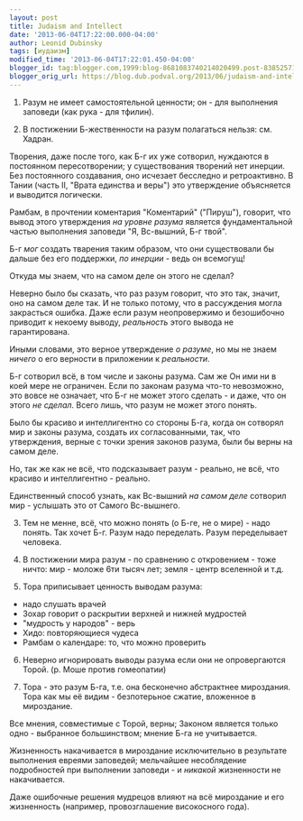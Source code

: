 ```yaml
---
layout: post
title: Judaism and Intellect
date: '2013-06-04T17:22:00.000-04:00'
author: Leonid Dubinsky
tags: [иудаизм]
modified_time: '2013-06-04T17:22:01.450-04:00'
blogger_id: tag:blogger.com,1999:blog-8681083740214020499.post-8385257176350216494
blogger_orig_url: https://blog.dub.podval.org/2013/06/judaism-and-intellect.html
---
```


1. Разум не имеет самостоятельной ценности; он - для выполнения заповеди (как рука - для тфилин).

2. В постижении Б-жественности на разум полагаться нельзя: см. Хадран.

Творения, даже после того, как Б-г их уже сотворил, нуждаются в постоянном пересотворении;
у существования творений нет инерции. Без постоянного создавания, оно исчезает бесследно и ретроактивно.
В Тании (часть II, "Врата единства и веры") это утверждение объясняется и выводится логически.

Рамбам, в прочтении коментария "Коментарий" ("Пируш"), говорит, что вывод этого утверждения
*на уровне разума* является фундаментальной частью выполнения заповеди "Я, Вс-вышний, Б-г твой".

Б-г *мог* создать тварения таким образом, что они существовали бы дальше без его поддержки,
*по инерции* - ведь он всемогущ!

Откуда мы знаем, что на самом деле он этого не сделал?

Неверно было бы сказать, что раз разум говорит, что это так, значит, оно на самом деле так.
И не только потому, что в рассуждения могла закрасться ошибка. Даже если разум неопровержимо
и безошибочно приводит к некоему выводу, *реальность* этого вывода не гарантирована.

Иными словами, это верное утверждение *о разуме*, но мы не знаем *ничего* о его верности
в приложении к *реальности*.

Б-г сотворил всё, в том числе и законы разума. Сам же Он ими ни в коей мере не ограничен.
Если по законам разума что-то невозможно, это вовсе не означает, что Б-г не может этого
сделать - и даже, что он этого *не сделал*. Всего лишь, что разум не может этого понять.

Было бы красиво и интеллигентно со стороны Б-га, когда он сотворял мир и законы разума,
создать их согласованными, так, что утверждения, верные с точки зрения законов разума,
были бы верны на самом деле.

Но, так же как не всё, что подсказывает разум - реально, не всё, что красиво и
интеллигентно - реально.

Единственный способ узнать, как Вс-вышний *на самом деле* сотворил мир - услышать это
от Самого Вс-вышнего.

3. Тем не менне, всё, что можно понять (о Б-ге, не о мире) - надо понять. Так хочет Б-г.
Разум надо переделать.
Разум переделывает человека.

4. В постижении мира разум - по сравнению с откровением - тоже ничто: мир - моложе 6ти тысяч лет; земля - центр вселенной и т.д.

5. Тора приписывает ценность выводам разума:
- надо слушать врачей
- Зохар говорит о раскрытии верхней и нижней мудростей
- "мудрость у народов" - верь
- Хидо: повторяющиеся чудеса
- Рамбам о календаре: то, что можно проверить

6. Неверно игнорировать выводы разума если они не опровергаются Торой.
(р. Моше против гомеопатии)

7. Тора - это разум Б-га, т.е. она бесконечно абстрактнее мироздания. Тора как мы её видим - безпотерьное сжатие,
вложенное в мироздание.

Все мнения, совместимые с Торой, верны; Законом является только одно - выбранное большинством; мнение Б-га не учитывается.

Жизненность накачивается в мироздание исключительно в результате выполнения евреями заповедей; мельчайшее несоблядение
подробностей при выполнении заповеди - и *никакой* жизненности не накачивается.

Даже ошибочные решения мудрецов влияют на всё мироздание и его жизненность (например, провозглашение високосного года).
